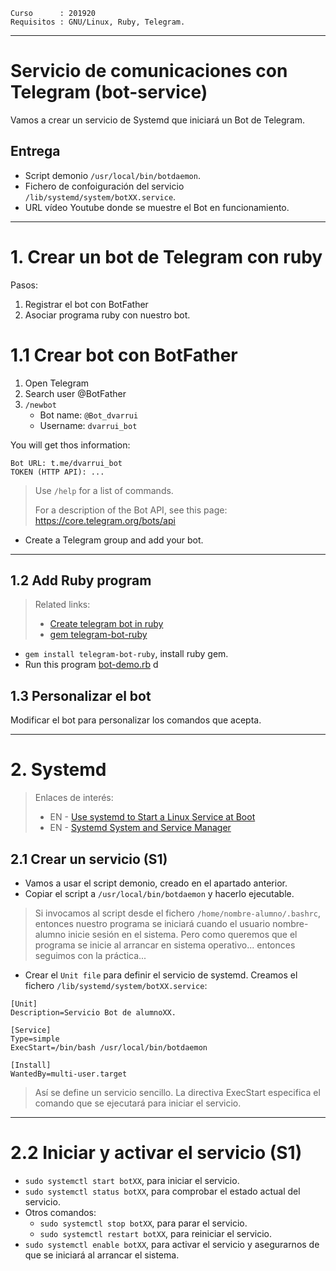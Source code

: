 
```
Curso      : 201920
Requisitos : GNU/Linux, Ruby, Telegram.
```

---
# Servicio de comunicaciones con Telegram (bot-service)

Vamos a crear un servicio de Systemd que iniciará un Bot de Telegram.

## Entrega

* Script demonio `/usr/local/bin/botdaemon`.
* Fichero de confoiguración del servicio `/lib/systemd/system/botXX.service`.
* URL vídeo Youtube donde se muestre el Bot en funcionamiento.

---
# 1. Crear un bot de Telegram con ruby

Pasos:
1. Registrar el bot con BotFather
2. Asociar programa ruby con nuestro bot.

# 1.1 Crear bot con BotFather

1. Open Telegram
1. Search user @BotFather
1. `/newbot`
    * Bot name: `@Bot_dvarrui`
    * Username: `dvarrui_bot`

You will get thos information:
```
Bot URL: t.me/dvarrui_bot
TOKEN (HTTP API): ...
```

> Use `/help` for a list of commands.
>
> For a description of the Bot API, see this page: https://core.telegram.org/bots/api

* Create a Telegram group and add your bot.

---

## 1.2 Add Ruby program

> Related links:
> * [Create telegram bot in ruby](https://www.sitepoint.com/quickly-create-a-telegram-bot-in-ruby/)
> * [gem telegram-bot-ruby](https://github.com/atipugin/telegram-bot-ruby)

* `gem install telegram-bot-ruby`, install ruby gem.
* Run this program [bot-demo.rb](files/bot-demo.rb)
d

## 1.3 Personalizar el bot

Modificar el bot para personalizar los comandos que acepta.

---
# 2. Systemd

> Enlaces de interés:
> * EN - [Use systemd to Start a Linux Service at Boot](https://www.linode.com/docs/quick-answers/linux/start-service-at-boot/)
> * EN - [Systemd System and Service Manager](https://www.freedesktop.org/wiki/Software/systemd/)

## 2.1 Crear un servicio (S1)

* Vamos a usar el script demonio, creado en el apartado anterior.
* Copiar el script a `/usr/local/bin/botdaemon` y hacerlo ejecutable.

> Si invocamos al script desde el fichero `/home/nombre-alumno/.bashrc`, entonces nuestro programa se iniciará cuando el usuario nombre-alumno inicie sesión en el sistema. Pero como queremos que el programa se inicie al arrancar en sistema operativo... entonces seguimos con la práctica...

* Crear el `Unit file` para definir el servicio de systemd. Creamos el fichero `/lib/systemd/system/botXX.service`:
```
[Unit]
Description=Servicio Bot de alumnoXX.

[Service]
Type=simple
ExecStart=/bin/bash /usr/local/bin/botdaemon

[Install]
WantedBy=multi-user.target
```
> Así se define un servicio sencillo. La directiva ExecStart especifica el comando que se ejecutará para iniciar el servicio.

---

# 2.2 Iniciar y activar el servicio (S1)

* `sudo systemctl start botXX`, para iniciar el servicio.
* `sudo systemctl status botXX`, para comprobar el estado actual del servicio.
* Otros comandos:
    * `sudo systemctl stop botXX`, para parar el servicio.
    * `sudo systemctl restart botXX`, para reiniciar el servicio.
* `sudo systemctl enable botXX`, para activar el servicio y asegurarnos de que se iniciará al arrancar el sistema.
